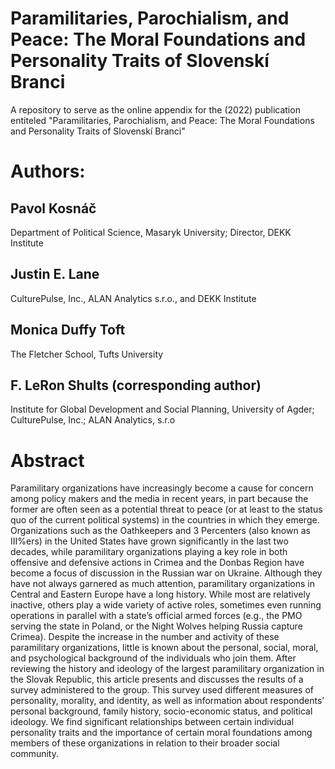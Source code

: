 # Paramilitaries, Parochialism, and Peace: The Moral Foundations and Personality Traits of Slovenskí Branci
A repository to serve as the online appendix for the (2022) publication entiteled "Paramilitaries, Parochialism, and Peace: The Moral Foundations and Personality Traits of Slovenskí Branci"
# Authors:
## Pavol Kosnáč

Department of Political Science, Masaryk University; Director, DEKK Institute

## Justin E. Lane

CulturePulse, Inc., ALAN Analytics s.r.o., and DEKK Institute

## Monica Duffy Toft

The Fletcher School, Tufts University

## F. LeRon Shults (corresponding author)

Institute for Global Development and Social Planning, University of Agder; CulturePulse, Inc.; ALAN Analytics, s.r.o

# Abstract
Paramilitary organizations have increasingly become a cause for concern among policy makers and the media in recent years, in part because the former are often seen as a potential threat to peace (or at least to the status quo of the current political systems) in the countries in which they emerge. Organizations such as the Oathkeepers and 3 Percenters (also known as III%ers) in the United States have grown significantly in the last two decades, while paramilitary organizations playing a key role in both offensive and defensive actions in Crimea and the Donbas Region have become a focus of discussion in the Russian war on Ukraine. Although they have not always garnered as much attention, paramilitary organizations in Central and Eastern Europe have a long history. While most are relatively inactive, others play a wide variety of active roles, sometimes even running operations in parallel with a state’s official armed forces (e.g., the PMO serving the state in Poland, or the Night Wolves helping Russia capture Crimea). Despite the increase in the number and activity of these paramilitary organizations, little is known about the personal, social, moral, and psychological background of the individuals who join them. After reviewing the history and ideology of the largest paramilitary organization in the Slovak Republic, this article presents and discusses the results of a survey administered to the group. This survey used different measures of personality, morality, and identity, as well as information about respondents’ personal background, family history, socio-economic status, and political ideology. We find significant relationships between certain individual personality traits and the importance of certain moral foundations among members of these organizations in relation to their broader social community.


